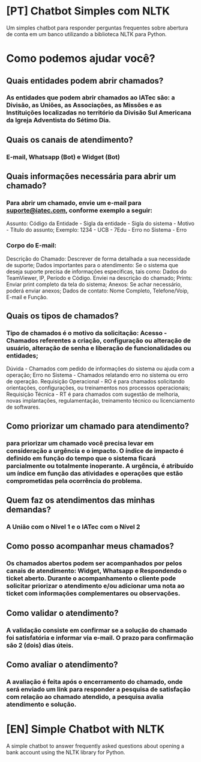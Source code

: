 # [PT] Chatbot Simples com NLTK

Um simples chatbot para responder perguntas frequentes sobre abertura de conta em um banco utilizando a biblioteca NLTK para Python. 

# Como podemos ajudar você?

## Quais entidades podem abrir chamados?

### As entidades que podem abrir chamados ao IATec são: a Divisão, as Uniões, as Associações, as Missões e as Instituições localizadas no território da Divisão Sul Americana da Igreja Adventista do Sétimo Dia.

## Quais os canais de atendimento?

### E-mail, Whatsapp (Bot) e Widget (Bot)

## Quais informações necessária para abrir um chamado? 

### Para abrir um chamado, envie um e-mail para suporte@iatec.com, conforme exemplo a seguir:
Assunto: Código da Entidade - Sigla da entidade - Sigla do sistema - Motivo - Título do assunto;
Exemplo: 1234 - UCB - 7Edu - Erro no Sistema - Erro

### Corpo do E-mail:
Descrição do Chamado: Descrever de forma detalhada a sua necessidade de suporte;
Dados importantes para o atendimento: Se o sistema que deseja suporte precisa de informações especificas, tais como: Dados do TeamViewer, IP, Período e Código. Enviei na descrição do chamado;
Prints: Enviar print completo da tela do sistema;
Anexos: Se achar necessário, poderá enviar anexos;
Dados de contato: Nome Completo, Telefone/Voip, E-mail e Função.

## Quais os tipos de chamados? 

### Tipo de chamados é o motivo da solicitação: Acesso - Chamados referentes a criação, configuração ou alteração de usuário, alteração de senha e liberação de funcionalidades ou entidades;
Dúvida - Chamados com pedido de informações do sistema ou ajuda com a operação;
Erro no Sistema - Chamados relatando erro no sistema ou erro de operação.
Requisição Operacional - RO é para chamados solicitando orientações, configurações, ou treinamentos nos processos operacionais;
Requisição Técnica - RT é para chamados com sugestão de melhoria, novas implantações, regulamentação, treinamento técnico ou licenciamento de softwares.

## Como priorizar um chamado para atendimento? 

### para priorizar um chamado você precisa levar em consideração a urgência e o impacto. O índice de impacto é definido em função do tempo que o sistema ficará parcialmente ou totalmente inoperante. A urgência, é atribuído um índice em função das atividades e operações que estão comprometidas pela ocorrência do problema. 

## Quem faz os atendimentos das minhas demandas? 

### A União com o Nível 1 e o IATec com o Nível 2 

## Como posso acompanhar meus chamados? 

### Os chamados abertos podem ser acompanhados por pelos canais de atendimento: Widget, Whatsapp e Respondendo o ticket aberto. Durante o acompanhamento o cliente pode solicitar priorizar o atendimento e/ou adicionar uma nota ao ticket com informações complementares ou observações. 

## Como validar o atendimento? 

### A validação consiste em confirmar se a solução do chamado foi satisfatória e informar via e-mail. O prazo para confirmação são 2 (dois) dias úteis. 

## Como avaliar o atendimento? 

### A avaliação é feita após o encerramento do chamado, onde será enviado um link para responder a pesquisa de satisfação com relação ao chamado atendido, a pesquisa avalia atendimento e solução. 




# [EN] Simple Chatbot with NLTK

A simple chatbot to answer frequently asked questions about opening a bank account using the NLTK library for Python.

